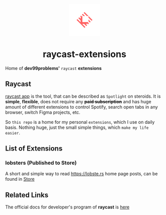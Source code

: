 <div align="center">
    <img alt="Raycast Logo" src="images/raycast-logo.svg" height="100"/>
    <h1>raycast-extensions</h1>
</div>

Home of **dev99problems'** `raycast` **extensions**

## Raycast
[raycast app](https://www.raycast.com/) is the tool, that can be described as `Spotlight` on steroids.
It is **simple**, **flexible**, does not require any **~~paid subscription~~** and has huge amount of different extensions 
to control Spotify, search open tabs in any browser, switch Figma projects, etc.

So `this repo` is a home for my personal `extensions`, which I use on daily basis. Nothing huge,
just the small simple things, which `make my life easier`.

## List of Extensions
### lobsters (Published to Store)
A short and simple way to read https://lobste.rs home page posts,
can be found in [Store](https://www.raycast.com/dev99problems/lobsters) 


## Related Links
The official docs for developer's program of **raycast** is [here](https://developers.raycast.com/)
